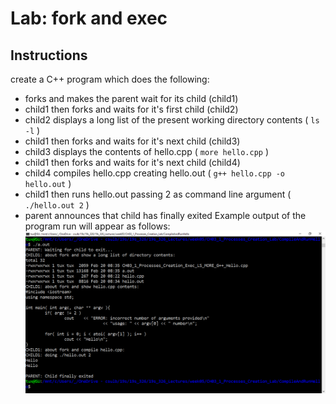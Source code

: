# Lab: fork and exec
## Instructions
create a C++ program which does the following:
* forks and makes the parent wait for its child (child1)
* child1 then forks and waits for it's first child (child2)
* child2 displays a long list of the present working directory contents ( `ls -l` )
* child1 then forks and waits for it's next child (child3)
* child3 displays the contents of hello.cpp ( `more hello.cpp` )
* child1 then forks and waits for it's next child (child4)
* child4 compiles hello.cpp creating hello.out ( `g++ hello.cpp -o hello.out` )
* child1 then runs hello.out passing 2 as command line argument ( `./hello.out 2` )
* parent announces that child has finally exited
Example output of the program run will appear as follows:
![output](output.png)

